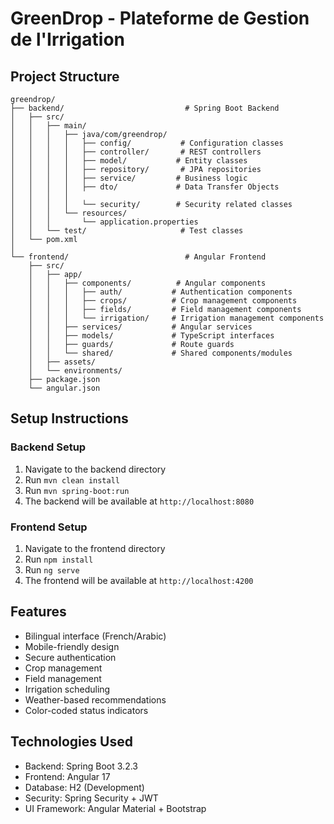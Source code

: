 # GreenDrop - Plateforme de Gestion de l'Irrigation

## Project Structure

```
greendrop/
├── backend/                           # Spring Boot Backend
│   ├── src/
│   │   ├── main/
│   │   │   ├── java/com/greendrop/
│   │   │   │   ├── config/           # Configuration classes
│   │   │   │   ├── controller/       # REST controllers
│   │   │   │   ├── model/           # Entity classes
│   │   │   │   ├── repository/       # JPA repositories
│   │   │   │   ├── service/         # Business logic
│   │   │   │   ├── dto/             # Data Transfer Objects
│   │   │   │        
│   │   │   │   └── security/        # Security related classes
│   │   │   └── resources/
│   │   │       └── application.properties
│   │   └── test/                     # Test classes
│   └── pom.xml
│
└── frontend/                          # Angular Frontend
    ├── src/
    │   ├── app/
    │   │   ├── components/          # Angular components
    │   │   │   ├── auth/           # Authentication components
    │   │   │   ├── crops/          # Crop management components
    │   │   │   ├── fields/         # Field management components
    │   │   │   └── irrigation/     # Irrigation management components
    │   │   ├── services/           # Angular services
    │   │   ├── models/             # TypeScript interfaces
    │   │   ├── guards/             # Route guards
    │   │   └── shared/             # Shared components/modules
    │   ├── assets/
    │   └── environments/
    ├── package.json
    └── angular.json
```

## Setup Instructions

### Backend Setup
1. Navigate to the backend directory
2. Run `mvn clean install`
3. Run `mvn spring-boot:run`
4. The backend will be available at `http://localhost:8080`

### Frontend Setup
1. Navigate to the frontend directory
2. Run `npm install`
3. Run `ng serve`
4. The frontend will be available at `http://localhost:4200`

## Features
- Bilingual interface (French/Arabic)
- Mobile-friendly design
- Secure authentication
- Crop management
- Field management
- Irrigation scheduling
- Weather-based recommendations
- Color-coded status indicators

## Technologies Used
- Backend: Spring Boot 3.2.3
- Frontend: Angular 17
- Database: H2 (Development)
- Security: Spring Security + JWT
- UI Framework: Angular Material + Bootstrap 